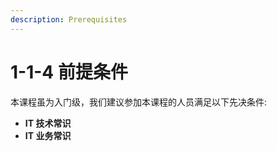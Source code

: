 ```yaml
---
description: Prerequisites
---
```


# 1-1-4 前提条件

本课程虽为入门级，我们建议参加本课程的人员满足以下先决条件:

* **IT 技术常识**
* **IT 业务常识**

